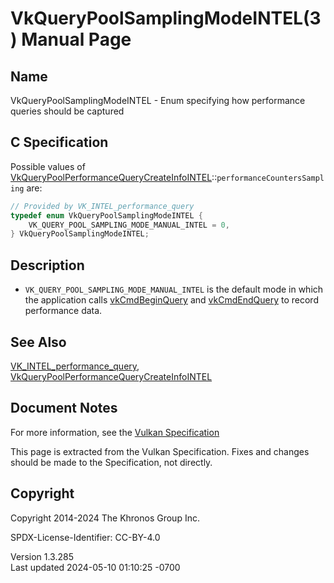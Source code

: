# VkQueryPoolSamplingModeINTEL(3) Manual Page

## Name

VkQueryPoolSamplingModeINTEL - Enum specifying how performance queries
should be captured



## <a href="#_c_specification" class="anchor"></a>C Specification

Possible values of
[VkQueryPoolPerformanceQueryCreateInfoINTEL](https://registry.khronos.org/vulkan/specs/1.3-extensions/man/html/VkQueryPoolPerformanceQueryCreateInfoINTEL.html)::`performanceCountersSampling`
are:

``` c
// Provided by VK_INTEL_performance_query
typedef enum VkQueryPoolSamplingModeINTEL {
    VK_QUERY_POOL_SAMPLING_MODE_MANUAL_INTEL = 0,
} VkQueryPoolSamplingModeINTEL;
```

## <a href="#_description" class="anchor"></a>Description

- `VK_QUERY_POOL_SAMPLING_MODE_MANUAL_INTEL` is the default mode in
  which the application calls [vkCmdBeginQuery](https://registry.khronos.org/vulkan/specs/1.3-extensions/man/html/vkCmdBeginQuery.html)
  and [vkCmdEndQuery](https://registry.khronos.org/vulkan/specs/1.3-extensions/man/html/vkCmdEndQuery.html) to record performance data.

## <a href="#_see_also" class="anchor"></a>See Also

[VK_INTEL_performance_query](https://registry.khronos.org/vulkan/specs/1.3-extensions/man/html/VK_INTEL_performance_query.html),
[VkQueryPoolPerformanceQueryCreateInfoINTEL](https://registry.khronos.org/vulkan/specs/1.3-extensions/man/html/VkQueryPoolPerformanceQueryCreateInfoINTEL.html)

## <a href="#_document_notes" class="anchor"></a>Document Notes

For more information, see the <a
href="https://registry.khronos.org/vulkan/specs/1.3-extensions/html/vkspec.html#VkQueryPoolSamplingModeINTEL"
target="_blank" rel="noopener">Vulkan Specification</a>

This page is extracted from the Vulkan Specification. Fixes and changes
should be made to the Specification, not directly.

## <a href="#_copyright" class="anchor"></a>Copyright

Copyright 2014-2024 The Khronos Group Inc.

SPDX-License-Identifier: CC-BY-4.0

Version 1.3.285  
Last updated 2024-05-10 01:10:25 -0700
